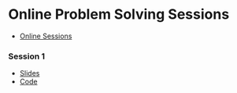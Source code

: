 # Online Problem Solving Sessions

- [Online Sessions](https://www.youtube.com/playlist?list=PL-TlZ7vdboMZMrdb1hJirvxy2U9bFIgEg)

### Session 1
- [Slides](session1/Presentation.ipynb)
- [Code](session1/code)